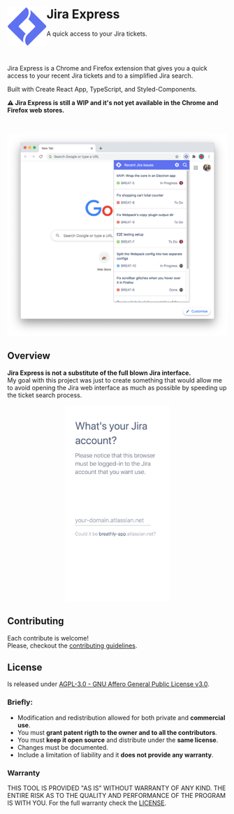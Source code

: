 # Jira Express <img src="./.github/banner.png" width="90" align="left">

A quick access to your Jira tickets.

<br />
<br />

Jira Express is a Chrome and Firefox extension that gives you a quick access to your recent Jira tickets and to a simplified Jira search.

Built with Create React App, TypeScript, and Styled-Components.

**⚠️ Jira Express is still a WIP and it's not yet available in the Chrome and Firefox web stores.**

<br />

<p align="center" margin-bottom="0">
  <img alt="Jira Express" width="auto" height="auto" src="./.github/screenshot-dashboard.png">
</p>

## Overview

**Jira Express is not a substitute of the full blown Jira interface.**  
My goal with this project was just to create something that would allow me to avoid opening the Jira web interface as much as possible by speeding up the ticket search process.

<p align="center" margin-bottom="0">
  <img alt="Jira Express" width="240" height="auto" src="./.github/preview.gif">
</p>

## Contributing

Each contribute is welcome!  
Please, checkout the [contributing guidelines](./CONTRIBUTING.md).

## License

Is released under [AGPL-3.0 - GNU Affero General Public License v3.0](./LICENSE.md).

### Briefly:

- Modification and redistribution allowed for both private and **commercial use**.
- You must **grant patent rigth to the owner and to all the contributors**.
- You must **keep it open source** and distribute under the **same license**.
- Changes must be documented.
- Include a limitation of liability and it **does not provide any warranty**.

### Warranty

THIS TOOL IS PROVIDED "AS IS" WITHOUT WARRANTY OF ANY KIND.
THE ENTIRE RISK AS TO THE QUALITY AND PERFORMANCE OF THE PROGRAM IS WITH YOU.
For the full warranty check the [LICENSE](./LICENSE.md).
